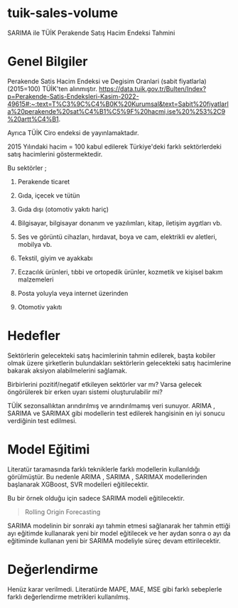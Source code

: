 # tuik-sales-volume
SARIMA ile TÜİK Perakende Satış Hacim Endeksi Tahmini

# Genel Bilgiler
Perakende Satis Hacim Endeksi ve Degisim Oranlari (sabit fiyatlarla) (2015=100)
TÜİK'ten alınmıştır. https://data.tuik.gov.tr/Bulten/Index?p=Perakende-Satis-Endeksleri-Kasim-2022-49615#:~:text=T%C3%9C%C4%B0K%20Kurumsal&text=Sabit%20fiyatlarla%20perakende%20sat%C4%B1%C5%9F%20hacmi,ise%20%253%2C9%20artt%C4%B1.

Ayrıca TÜİK Ciro endeksi de yayınlamaktadır.

2015 Yılındaki hacim = 100 kabul edilerek Türkiye'deki farklı sektörlerdeki satış hacimlerini göstermektedir.

Bu sektörler ;

1. Perakende ticaret

2. Gıda, içecek ve tütün

3. Gıda dışı (otomotiv yakıtı hariç)

4. Bilgisayar, bilgisayar donanım ve yazılımları, kitap, iletişim aygıtları vb.

5. Ses ve görüntü cihazları, hırdavat, boya ve cam, elektrikli ev aletleri, mobilya vb.

6. Tekstil, giyim ve ayakkabı

7. Eczacılık ürünleri,  tıbbi ve ortopedik ürünler, kozmetik ve kişisel bakım malzemeleri

8. Posta yoluyla veya internet üzerinden

9. Otomotiv yakıtı

# Hedefler

Sektörlerin gelecekteki satış hacimlerinin tahmin edilerek, başta kobiler olmak üzere şirketlerin bulundakları sektörlerin gelecekteki satış hacimlerine bakarak aksiyon alabilmelerini sağlamak.

Birbirlerini pozitif/negatif etkileyen sektörler var mı? Varsa gelecek öngörülerek bir erken uyarı sistemi oluşturulabilir mi?

TÜİK sezonsallıktan arındırılmış ve arındırılmamış veri sunuyor. ARIMA , SARIMA ve SARIMAX gibi modellerin test edilerek hangisinin en iyi sonucu verdiğinin test edilmesi.

# Model Eğitimi

Literatür taramasında farklı tekniklerle farklı modellerin kullanıldığı görülmüştür. Bu nedenle  ARIMA , SARIMA , SARIMAX modellerinden başlanarak XGBoost, SVR modelleri eğitilecektir.

Bu bir örnek olduğu için sadece SARIMA modeli eğitilecektir.

> Rolling Origin Forecasting

SARIMA modelinin bir sonraki ayı tahmin etmesi sağlanarak her tahmin ettiği ayı eğitimde kullanarak yeni bir model eğitilecek ve her aydan sonra o ayı da eğitiminde kullanan yeni bir SARIMA modeliyle süreç devam ettirilecektir.
# Değerlendirme

Henüz karar verilmedi. Literatürde MAPE, MAE, MSE gibi farklı sebeplerle farklı değerlendirme metrikleri kullanılmış.
